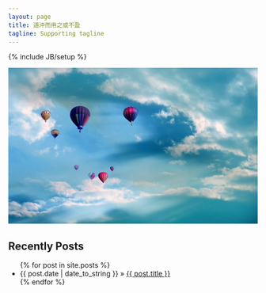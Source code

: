 ```yaml
---
layout: page
title: 道沖而用之或不盈
tagline: Supporting tagline
---
```

{% include JB/setup %}


![d](/assets/images/p.jpg)
	
	
## Recently Posts

<ul class="posts">
  {% for post in site.posts %}
    <li><span>{{ post.date | date_to_string }}</span> &raquo;
	<a href="{{ BASE_PATH }}{{ post.url }}">{{ post.title }}</a></li>
  {% endfor %}
</ul>




